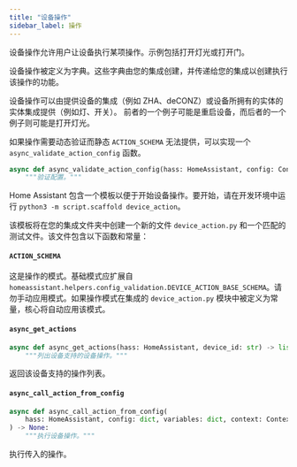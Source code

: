 ```yaml
---
title: "设备操作"
sidebar_label: 操作
---
```


设备操作允许用户让设备执行某项操作。示例包括打开灯光或打开门。

设备操作被定义为字典。这些字典由您的集成创建，并传递给您的集成以创建执行该操作的功能。

设备操作可以由提供设备的集成（例如 ZHA、deCONZ）或设备所拥有的实体的实体集成提供（例如灯、开关）。
前者的一个例子可能是重启设备，而后者的一个例子则可能是打开灯光。

如果操作需要动态验证而静态 `ACTION_SCHEMA` 无法提供，可以实现一个 `async_validate_action_config` 函数。

```py
async def async_validate_action_config(hass: HomeAssistant, config: ConfigType) -> ConfigType:
    """验证配置。"""
```

Home Assistant 包含一个模板以便于开始设备操作。要开始，请在开发环境中运行 `python3 -m script.scaffold device_action`。

该模板将在您的集成文件夹中创建一个新的文件 `device_action.py` 和一个匹配的测试文件。该文件包含以下函数和常量：

#### `ACTION_SCHEMA`

这是操作的模式。基础模式应扩展自 `homeassistant.helpers.config_validation.DEVICE_ACTION_BASE_SCHEMA`。请勿手动应用模式。如果操作模式在集成的 `device_action.py` 模块中被定义为常量，核心将自动应用该模式。

#### `async_get_actions`

```py
async def async_get_actions(hass: HomeAssistant, device_id: str) -> list[dict]:
    """列出设备支持的设备操作。"""
```

返回该设备支持的操作列表。

#### `async_call_action_from_config`

```py
async def async_call_action_from_config(
    hass: HomeAssistant, config: dict, variables: dict, context: Context | None
) -> None:
    """执行设备操作。"""
```

执行传入的操作。